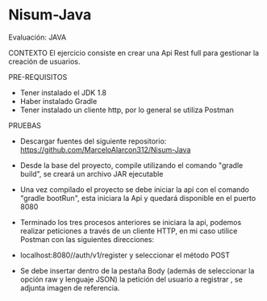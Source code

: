 # Nisum-Java
Evaluación: JAVA

CONTEXTO
El ejercicio consiste en crear una Api Rest full para gestionar la creación de usuarios.

PRE-REQUISITOS
- Tener instalado el JDK 1.8
- Haber instalado Gradle
- Tener instalado un cliente http, por lo general se utiliza Postman

PRUEBAS
- Descargar fuentes del siguiente repositorio: https://github.com/MarceloAlarcon312/Nisum-Java
- Desde la base del proyecto, compile utilizando el comando "gradle build", se creará un archivo JAR ejecutable
- Una vez compilado el proyecto se debe iniciar la api con el comando "gradle bootRun", esta iniciara la Api y quedará disponible en el puerto 8080
- Terminado los tres procesos anteriores se iniciara la api, podemos realizar peticiones a través de un cliente HTTP, en mi caso utilice Postman con las siguientes direcciones:

- localhost:8080//auth/v1/register y seleccionar el método POST
- Se debe insertar dentro de la pestaña Body (además de seleccionar la opción raw y lenguaje JSON) la petición del usuario a registrar , se adjunta imagen de referencia.


